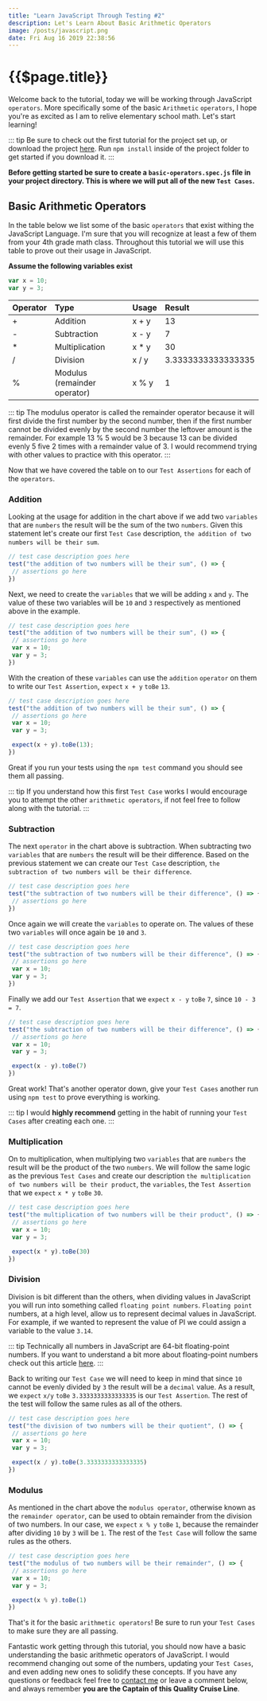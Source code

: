 ```yaml
---
title: "Learn JavaScript Through Testing #2"
description: Let's Learn About Basic Arithmetic Operators
image: /posts/javascript.png
date: Fri Aug 16 2019 22:38:56
---
```



# {{$page.title}}

Welcome back to the tutorial, today we will be working through JavaScript `operators`. More specifically some of the basic `Arithmetic` `operators`, I hope you're as excited as I am to relive elementary school math. Let's start learning!

::: tip
Be sure to check out the first tutorial for the project set up, or download the project [here](https://github.com/softwarewright/learn-js-thru-testing/archive/variables.zip). Run `npm install` inside of the project folder to get started if you download it.
:::

**Before getting started be sure to create a `basic-operators.spec.js` file in your project directory. This is where we will put all of the new `Test Cases`.**

## Basic Arithmetic Operators

In the table below we list some of the basic `operators` that exist withing the JavaScript Language. I'm sure that you will recognize at least a few of them from your 4th grade math class. Throughout this tutorial we will use this table to prove out their usage in JavaScript.

**Assume the following variables exist**

``` javascript
var x = 10;
var y = 3;
```

| Operator | Type | Usage | Result |
|:-------- |:---- |:----- |:------ |
| + | Addition | x + y | 13 |
| - | Subtraction | x - y | 7 |
| * | Multiplication | x * y | 30 |
| / | Division | x / y | 3.3333333333333335 |
| % | Modulus (remainder operator) | x % y | 1 |

::: tip
The modulus operator is called the remainder operator because it will first divide the first number by the second number, then if the first number cannot be divided evenly by the second number the leftover amount is the remainder. For example 13 % 5 would be 3 because 13 can be divided evenly 5 five 2 times with a remainder value of 3. I would recommend trying with other values to practice with this operator. 
:::

Now that we have covered the table on to our `Test Assertions` for each of the `operators`.

### Addition

Looking at the usage for addition in the chart above if we add two `variables` that are `numbers` the result will be the sum of the two `numbers`. Given this statement let's create our first `Test Case` description, `the addition of two numbers will be their sum`.

``` javascript {2}
// test case description goes here
test("the addition of two numbers will be their sum", () => {
 // assertions go here
})
```

Next, we need to create the `variables` that we will be adding `x` and `y`. The value of these two variables will be `10` and `3` respectively as mentioned above in the example.

``` javascript {4,5}
// test case description goes here
test("the addition of two numbers will be their sum", () => {
 // assertions go here
 var x = 10;
 var y = 3;
})
```

With the creation of these `variables` can use the `addition` `operator` on them to write our `Test Assertion`, `expect` `x + y` `toBe` `13`.


``` javascript {7}
// test case description goes here
test("the addition of two numbers will be their sum", () => {
 // assertions go here
 var x = 10;
 var y = 3;

 expect(x + y).toBe(13);
})
```

Great if you run your tests using the `npm test` command you should see them all passing.

::: tip
If you understand how this first `Test Case` works I would encourage you to attempt the other `arithmetic operators`, if not feel free to follow along with the tutorial.
:::

### Subtraction

The next `operator` in the chart above is subtraction. When subtracting two `variables` that are `numbers` the result will be their difference. Based on the previous statement we can create our `Test Case` description, `the subtraction of two numbers will be their difference`.

``` javascript {2}
// test case description goes here
test("the subtraction of two numbers will be their difference", () => {
 // assertions go here
})
```

Once again we will create the `variables` to operate on. The values of these two `variables` will once again be `10` and `3`.

``` javascript {4,5}
// test case description goes here
test("the subtraction of two numbers will be their difference", () => {
 // assertions go here
 var x = 10;
 var y = 3;
})
```

Finally we add our `Test Assertion` that we `expect` `x - y` `toBe` `7`, since `10 - 3 = 7`.

``` javascript {7}
// test case description goes here
test("the subtraction of two numbers will be their difference", () => {
 // assertions go here
 var x = 10;
 var y = 3;

 expect(x - y).toBe(7)
})
```

Great work! That's another operator down, give your `Test Cases` another run using `npm test` to prove everything is working.

::: tip
I would **highly recommend** getting in the habit of running your `Test Cases` after creating each one.
:::

### Multiplication

On to multiplication, when multiplying two `variables` that are `numbers` the result will be the product of the two `numbers`. We will follow the same logic as the previous `Test Cases` and create our description `the multiplication of two numbers will be their product`, the `variables`, the `Test Assertion` that we `expect` `x * y` `toBe` `30`.


``` javascript
// test case description goes here
test("the multiplication of two numbers will be their product", () => {
 // assertions go here
 var x = 10;
 var y = 3;

 expect(x * y).toBe(30)
})
```

### Division

Division is bit different than the others, when dividing values in JavaScript you will run into something called `floating point numbers`. `Floating point` numbers, at a high level, allow us to represent decimal values in JavaScript. For example, if we wanted to represent the value of PI we could assign a variable to the value `3.14`.

::: tip
Technically all numbers in JavaScript are 64-bit floating-point numbers. If you want to understand a bit more about floating-point numbers check out this article [here](https://medium.com/@sarafecadu/64-bit-floating-point-a-javascript-story-fa6aad266665).
:::

Back to writing our `Test Case` we will need to keep in mind that since `10` cannot be evenly divided by `3` the result will be a `decimal` value. As a result, we `expect` `x/y` `toBe` `3.3333333333333335` is our `Test Assertion`. The rest of the test will follow the same rules as all of the others.


``` javascript
// test case description goes here
test("the division of two numbers will be their quotient", () => {
 // assertions go here
 var x = 10;
 var y = 3;

 expect(x / y).toBe(3.3333333333333335)
})
```

### Modulus

As mentioned in the chart above the `modulus operator`, otherwise known as the `remainder operator`, can be used to obtain remainder from the division of two numbers. In our case, we `expect` `x % y` `toBe` `1`, because the remainder after dividing `10` by `3` will be `1`. The rest of the `Test Case` will follow the same rules as the others.

``` javascript
// test case description goes here
test("the modulus of two numbers will be their remainder", () => {
 // assertions go here
 var x = 10;
 var y = 3;

 expect(x % y).toBe(1)
})
```

That's it for the basic `arithmetic operators`! Be sure to run your `Test Cases` to make sure they are all passing.

Fantastic work getting through this tutorial, you should now have a basic understanding the basic arithmetic operators of JavaScript. I would recommend changing out some of the numbers, updating your `Test Cases`, and even adding new ones to solidify these concepts. If you have any questions or feedback feel free to [contact me](/contact) or leave a comment below, and always remember **you are the Captain of this Quality Cruise Line**.

<vue-disqus shortname="softwarewright" :identifier="$page.key" :url="$page.url" />